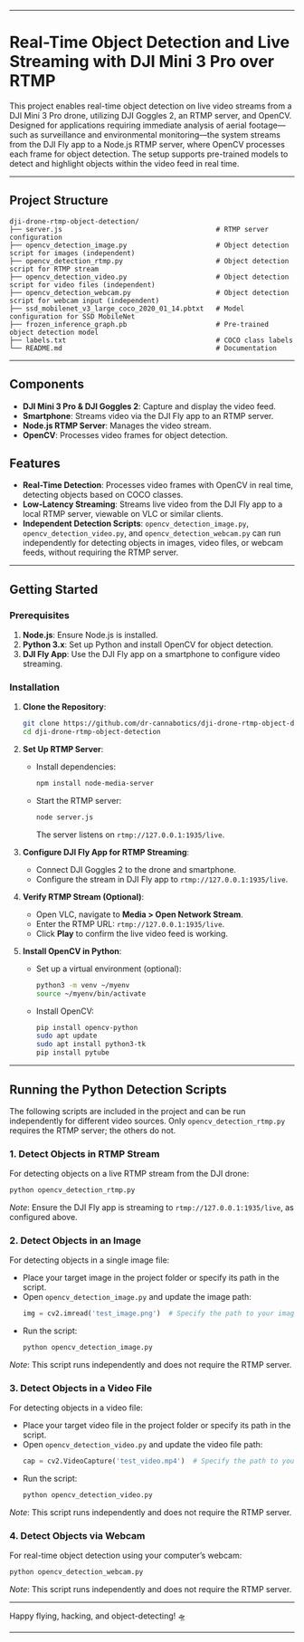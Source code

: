 
---

# Real-Time Object Detection and Live Streaming with DJI Mini 3 Pro over RTMP

This project enables real-time object detection on live video streams from a DJI Mini 3 Pro drone, utilizing DJI Goggles 2, an RTMP server, and OpenCV. Designed for applications requiring immediate analysis of aerial footage—such as surveillance and environmental monitoring—the system streams from the DJI Fly app to a Node.js RTMP server, where OpenCV processes each frame for object detection. The setup supports pre-trained models to detect and highlight objects within the video feed in real time.

---

## Project Structure

```
dji-drone-rtmp-object-detection/
├── server.js                                      # RTMP server configuration
├── opencv_detection_image.py                      # Object detection script for images (independent)
├── opencv_detection_rtmp.py                       # Object detection script for RTMP stream
├── opencv_detection_video.py                      # Object detection script for video files (independent)
├── opencv_detection_webcam.py                     # Object detection script for webcam input (independent)
├── ssd_mobilenet_v3_large_coco_2020_01_14.pbtxt   # Model configuration for SSD MobileNet
├── frozen_inference_graph.pb                      # Pre-trained object detection model
├── labels.txt                                     # COCO class labels
└── README.md                                      # Documentation
```

---

## Components

- **DJI Mini 3 Pro & DJI Goggles 2**: Capture and display the video feed.
- **Smartphone**: Streams video via the DJI Fly app to an RTMP server.
- **Node.js RTMP Server**: Manages the video stream.
- **OpenCV**: Processes video frames for object detection.

## Features

- **Real-Time Detection**: Processes video frames with OpenCV in real time, detecting objects based on COCO classes.
- **Low-Latency Streaming**: Streams live video from the DJI Fly app to a local RTMP server, viewable on VLC or similar clients.
- **Independent Detection Scripts**: `opencv_detection_image.py`, `opencv_detection_video.py`, and `opencv_detection_webcam.py` can run independently for detecting objects in images, video files, or webcam feeds, without requiring the RTMP server.

---

## Getting Started

### Prerequisites

1. **Node.js**: Ensure Node.js is installed.
2. **Python 3.x**: Set up Python and install OpenCV for object detection.
3. **DJI Fly App**: Use the DJI Fly app on a smartphone to configure video streaming.

### Installation

1. **Clone the Repository**:
   ```bash
   git clone https://github.com/dr-cannabotics/dji-drone-rtmp-object-detection/
   cd dji-drone-rtmp-object-detection
   ```

2. **Set Up RTMP Server**:
   - Install dependencies:
     ```bash
     npm install node-media-server
     ```
   - Start the RTMP server:
     ```bash
     node server.js
     ```
     The server listens on `rtmp://127.0.0.1:1935/live`.

3. **Configure DJI Fly App for RTMP Streaming**:
   - Connect DJI Goggles 2 to the drone and smartphone.
   - Configure the stream in DJI Fly app to `rtmp://127.0.0.1:1935/live`.

4. **Verify RTMP Stream (Optional)**:
   - Open VLC, navigate to **Media > Open Network Stream**.
   - Enter the RTMP URL: `rtmp://127.0.0.1:1935/live`.
   - Click **Play** to confirm the live video feed is working.

5. **Install OpenCV in Python**:
   - Set up a virtual environment (optional):
     ```bash
     python3 -m venv ~/myenv
     source ~/myenv/bin/activate
     ```
   - Install OpenCV:
     ```bash
     pip install opencv-python
     sudo apt update
     sudo apt install python3-tk
     pip install pytube

     ```

---

## Running the Python Detection Scripts

The following scripts are included in the project and can be run independently for different video sources. Only `opencv_detection_rtmp.py` requires the RTMP server; the others do not.

### 1. **Detect Objects in RTMP Stream**

   For detecting objects on a live RTMP stream from the DJI drone:
   ```bash
   python opencv_detection_rtmp.py
   ```
   *Note*: Ensure the DJI Fly app is streaming to `rtmp://127.0.0.1:1935/live`, as configured above.

### 2. **Detect Objects in an Image**

   For detecting objects in a single image file:
   - Place your target image in the project folder or specify its path in the script.
   - Open `opencv_detection_image.py` and update the image path:
     ```python
     img = cv2.imread('test_image.png')  # Specify the path to your image file
     ```
   - Run the script:
     ```bash
     python opencv_detection_image.py
     ```
   *Note*: This script runs independently and does not require the RTMP server.

### 3. **Detect Objects in a Video File**

   For detecting objects in a video file:
   - Place your target video file in the project folder or specify its path in the script.
   - Open `opencv_detection_video.py` and update the video file path:
     ```python
     cap = cv2.VideoCapture('test_video.mp4')  # Specify the path to your video file
     ```
   - Run the script:
     ```bash
     python opencv_detection_video.py
     ```
   *Note*: This script runs independently and does not require the RTMP server.

### 4. **Detect Objects via Webcam**

   For real-time object detection using your computer’s webcam:
   ```bash
   python opencv_detection_webcam.py
   ```
   *Note*: This script runs independently and does not require the RTMP server.

---

Happy flying, hacking, and object-detecting! 🛸

---
